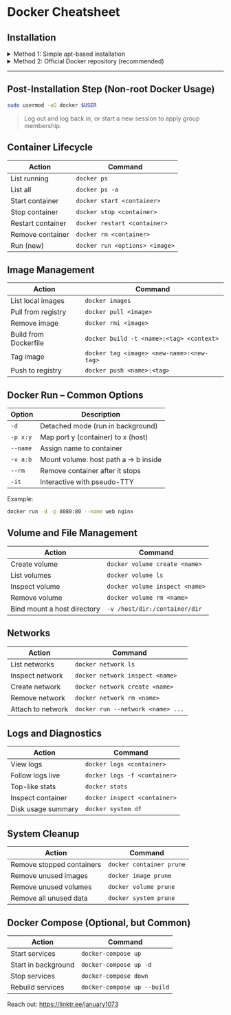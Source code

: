 # Docker Cheatsheet

## Installation

<details>
<summary>Method 1: Simple apt-based installation</summary>

```bash
sudo apt update && sudo apt upgrade -y
sudo apt install docker.io
sudo systemctl enable --now docker
```

</details>

<details>
<summary>Method 2: Official Docker repository (recommended)</summary>

```bash
sudo apt update && sudo apt upgrade -y
sudo apt install apt-transport-https ca-certificates curl software-properties-common -y
curl -fsSL https://download.docker.com/linux/ubuntu/gpg | sudo gpg --dearmor -o /usr/share/keyrings/docker-archive-keyring.gpg
echo "deb [arch=$(dpkg --print-architecture) signed-by=/usr/share/keyrings/docker-archive-keyring.gpg] https://download.docker.com/linux/ubuntu $(lsb_release -cs) stable" | sudo tee /etc/apt/sources.list.d/docker.list > /dev/null
sudo apt update && sudo apt install docker-ce -y
sudo systemctl start docker && sudo systemctl enable docker
```

</details>

---

## Post-Installation Step (Non-root Docker Usage)

```bash
sudo usermod -aG docker $USER
```

> Log out and log back in, or start a new session to apply group membership.

## Container Lifecycle

| Action            | Command                        |
| ----------------- | ------------------------------ |
| List running      | `docker ps`                    |
| List all          | `docker ps -a`                 |
| Start container   | `docker start <container>`     |
| Stop container    | `docker stop <container>`      |
| Restart container | `docker restart <container>`   |
| Remove container  | `docker rm <container>`        |
| Run (new)         | `docker run <options> <image>` |

## Image Management

| Action                | Command                                   |
| --------------------- | ----------------------------------------- |
| List local images     | `docker images`                           |
| Pull from registry    | `docker pull <image>`                     |
| Remove image          | `docker rmi <image>`                      |
| Build from Dockerfile | `docker build -t <name>:<tag> <context>`  |
| Tag image             | `docker tag <image> <new-name>:<new-tag>` |
| Push to registry      | `docker push <name>:<tag>`                |

## Docker Run – Common Options

| Option   | Description                          |
| -------- | ------------------------------------ |
| `-d`     | Detached mode (run in background)    |
| `-p x:y` | Map port y (container) to x (host)   |
| `--name` | Assign name to container             |
| `-v a:b` | Mount volume: host path a → b inside |
| `--rm`   | Remove container after it stops      |
| `-it`    | Interactive with pseudo-TTY          |

Example:

```bash
docker run -d -p 8080:80 --name web nginx
```

## Volume and File Management

| Action                      | Command                        |
| --------------------------- | ------------------------------ |
| Create volume               | `docker volume create <name>`  |
| List volumes                | `docker volume ls`             |
| Inspect volume              | `docker volume inspect <name>` |
| Remove volume               | `docker volume rm <name>`      |
| Bind mount a host directory | `-v /host/dir:/container/dir`  |

## Networks

| Action            | Command                           |
| ----------------- | --------------------------------- |
| List networks     | `docker network ls`               |
| Inspect network   | `docker network inspect <name>`   |
| Create network    | `docker network create <name>`    |
| Remove network    | `docker network rm <name>`        |
| Attach to network | `docker run --network <name> ...` |

## Logs and Diagnostics

| Action             | Command                      |
| ------------------ | ---------------------------- |
| View logs          | `docker logs <container>`    |
| Follow logs live   | `docker logs -f <container>` |
| Top-like stats     | `docker stats`               |
| Inspect container  | `docker inspect <container>` |
| Disk usage summary | `docker system df`           |

## System Cleanup

| Action                    | Command                  |
| ------------------------- | ------------------------ |
| Remove stopped containers | `docker container prune` |
| Remove unused images      | `docker image prune`     |
| Remove unused volumes     | `docker volume prune`    |
| Remove all unused data    | `docker system prune`    |

## Docker Compose (Optional, but Common)

| Action              | Command                     |
| ------------------- | --------------------------- |
| Start services      | `docker-compose up`         |
| Start in background | `docker-compose up -d`      |
| Stop services       | `docker-compose down`       |
| Rebuild services    | `docker-compose up --build` |

Reach out: https://linktr.ee/january1073
